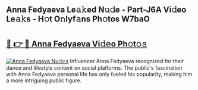 ## Anna Fedyaeva Le𝚊𝚔ed N𝚞𝚍e - Part-J6A Vi𝚍eo Le𝚊𝚔s - H𝚘t O𝚗lyf𝚊ns Ph𝚘tos W7baO

# <h2><a href="http://hf0c7z.feru.top/?c=Anna+Fedyaeva">🔗 👉 🔴 Anna Fedyaeva Vi𝚍𝚎o Ph𝚘t𝚘𝚜</a></h2>

[![Anna Fedyaeva Nu𝚍𝚎s](https://i.imgur.com/0TWrTi3.gif)](http://hf0c7z.feru.top/?c=Anna+Fedyaeva)
Influencer Anna Fedyaeva recognized for their dance and lifestyle content on social platforms. The public's fascination with Anna Fedyaeva personal life has only fueled his popularity, making him a more intriguing public figure. 
